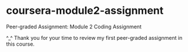 # coursera-module2-assignment
Peer-graded Assignment: Module 2 Coding Assignment

^_^ Thank you for your time to review my first peer-graded assignment in this course.
